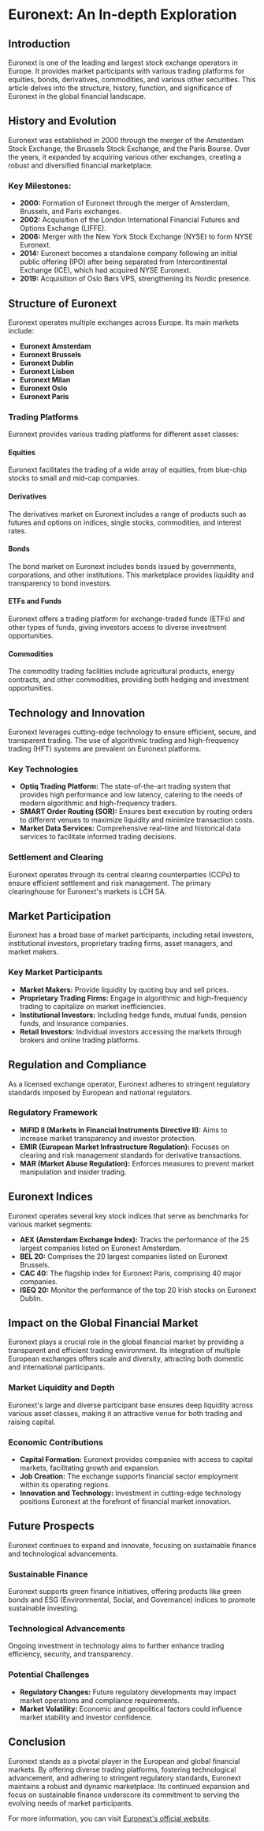 # Euronext: An In-depth Exploration

## Introduction
Euronext is one of the leading and largest stock exchange operators in Europe. It provides market participants with various trading platforms for equities, bonds, derivatives, commodities, and various other securities. This article delves into the structure, history, function, and significance of Euronext in the global financial landscape.

## History and Evolution
Euronext was established in 2000 through the merger of the Amsterdam Stock Exchange, the Brussels Stock Exchange, and the Paris Bourse. Over the years, it expanded by acquiring various other exchanges, creating a robust and diversified financial marketplace.

### Key Milestones:

- **2000:** Formation of Euronext through the merger of Amsterdam, Brussels, and Paris exchanges.
- **2002:** Acquisition of the London International Financial Futures and Options Exchange (LIFFE).
- **2006:** Merger with the New York Stock Exchange (NYSE) to form NYSE Euronext.
- **2014:** Euronext becomes a standalone company following an initial public offering (IPO) after being separated from Intercontinental Exchange (ICE), which had acquired NYSE Euronext.
- **2019:** Acquisition of Oslo Børs VPS, strengthening its Nordic presence.

## Structure of Euronext
Euronext operates multiple exchanges across Europe. Its main markets include:

- **Euronext Amsterdam**
- **Euronext Brussels**
- **Euronext Dublin**
- **Euronext Lisbon**
- **Euronext Milan**
- **Euronext Oslo**
- **Euronext Paris**

### Trading Platforms
Euronext provides various trading platforms for different asset classes:

#### Equities
Euronext facilitates the trading of a wide array of equities, from blue-chip stocks to small and mid-cap companies.

#### Derivatives
The derivatives market on Euronext includes a range of products such as futures and options on indices, single stocks, commodities, and interest rates.

#### Bonds
The bond market on Euronext includes bonds issued by governments, corporations, and other institutions. This marketplace provides liquidity and transparency to bond investors.

#### ETFs and Funds
Euronext offers a trading platform for exchange-traded funds (ETFs) and other types of funds, giving investors access to diverse investment opportunities.

#### Commodities
The commodity trading facilities include agricultural products, energy contracts, and other commodities, providing both hedging and investment opportunities.

## Technology and Innovation
Euronext leverages cutting-edge technology to ensure efficient, secure, and transparent trading. The use of algorithmic trading and high-frequency trading (HFT) systems are prevalent on Euronext platforms.

### Key Technologies
- **Optiq Trading Platform:** The state-of-the-art trading system that provides high performance and low latency, catering to the needs of modern algorithmic and high-frequency traders.
- **SMART Order Routing (SOR):** Ensures best execution by routing orders to different venues to maximize liquidity and minimize transaction costs.
- **Market Data Services:** Comprehensive real-time and historical data services to facilitate informed trading decisions.

### Settlement and Clearing
Euronext operates through its central clearing counterparties (CCPs) to ensure efficient settlement and risk management. The primary clearinghouse for Euronext's markets is LCH SA.

## Market Participation
Euronext has a broad base of market participants, including retail investors, institutional investors, proprietary trading firms, asset managers, and market makers.

### Key Market Participants
- **Market Makers:** Provide liquidity by quoting buy and sell prices.
- **Proprietary Trading Firms:** Engage in algorithmic and high-frequency trading to capitalize on market inefficiencies.
- **Institutional Investors:** Including hedge funds, mutual funds, pension funds, and insurance companies.
- **Retail Investors:** Individual investors accessing the markets through brokers and online trading platforms.

## Regulation and Compliance
As a licensed exchange operator, Euronext adheres to stringent regulatory standards imposed by European and national regulators.

### Regulatory Framework
- **MiFID II (Markets in Financial Instruments Directive II):** Aims to increase market transparency and investor protection.
- **EMIR (European Market Infrastructure Regulation):** Focuses on clearing and risk management standards for derivative transactions.
- **MAR (Market Abuse Regulation):** Enforces measures to prevent market manipulation and insider trading.

## Euronext Indices
Euronext operates several key stock indices that serve as benchmarks for various market segments:

- **AEX (Amsterdam Exchange Index):** Tracks the performance of the 25 largest companies listed on Euronext Amsterdam.
- **BEL 20:** Comprises the 20 largest companies listed on Euronext Brussels.
- **CAC 40:** The flagship index for Euronext Paris, comprising 40 major companies.
- **ISEQ 20:** Monitor the performance of the top 20 Irish stocks on Euronext Dublin.

## Impact on the Global Financial Market
Euronext plays a crucial role in the global financial market by providing a transparent and efficient trading environment. Its integration of multiple European exchanges offers scale and diversity, attracting both domestic and international participants.

### Market Liquidity and Depth
Euronext's large and diverse participant base ensures deep liquidity across various asset classes, making it an attractive venue for both trading and raising capital.

### Economic Contributions
- **Capital Formation:** Euronext provides companies with access to capital markets, facilitating growth and expansion.
- **Job Creation:** The exchange supports financial sector employment within its operating regions.
- **Innovation and Technology:** Investment in cutting-edge technology positions Euronext at the forefront of financial market innovation.

## Future Prospects
Euronext continues to expand and innovate, focusing on sustainable finance and technological advancements.

### Sustainable Finance
Euronext supports green finance initiatives, offering products like green bonds and ESG (Environmental, Social, and Governance) indices to promote sustainable investing.

### Technological Advancements
Ongoing investment in technology aims to further enhance trading efficiency, security, and transparency.

### Potential Challenges
- **Regulatory Changes:** Future regulatory developments may impact market operations and compliance requirements.
- **Market Volatility:** Economic and geopolitical factors could influence market stability and investor confidence.

## Conclusion
Euronext stands as a pivotal player in the European and global financial markets. By offering diverse trading platforms, fostering technological advancement, and adhering to stringent regulatory standards, Euronext maintains a robust and dynamic marketplace. Its continued expansion and focus on sustainable finance underscore its commitment to serving the evolving needs of market participants.

For more information, you can visit [Euronext's official website](https://www.euronext.com/).